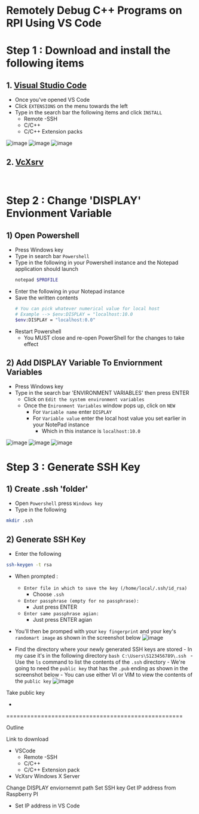 # Remotely Debug C++ Programs on RPI Using VS Code

# Step 1 : Download and install the following items

## 1. [Visual Studio Code](https://code.visualstudio.com/)

-   Once you've opened VS Code
-   Click `EXTENSIONS` on the menu towards the left
-   Type in the search bar the following items and click `INSTALL`
    -   Remote -SSH
    -   C/C++
    -   C/C++ Extension packs

![image](https://github.com/Digital1O1/4_DOF_Robotic_Arm/assets/39348633/08181185-6223-4e83-8dcc-3f4c9836022e)
![image](https://github.com/Digital1O1/4_DOF_Robotic_Arm/assets/39348633/dfaf99cd-9188-4c05-bc30-63eb5fc56ea2)
![image](https://github.com/Digital1O1/4_DOF_Robotic_Arm/assets/39348633/b1b211ef-a6f2-4511-8d1e-c864ae1a14e0)

## 2. [VcXsrv](https://sourceforge.net/projects/vcxsrv/)

<br>

# Step 2 : Change 'DISPLAY' Envionment Variable

## 1) Open Powershell

-   Press Windows key
-   Type in search bar `Powershell`
-   Type in the following in your Powershell instance and the Notepad application should launch
    ```bash
    notepad $PROFILE
    ```
-   Enter the following in your Notepad instance
-   Save the written contents
    ```bash
    # You can pick whatever numerical value for local host
    # Example --> $env:DISPLAY = "localhost:10.0
    $env:DISPLAY = "localhost:0.0"
    ```
-   Restart Powershell
    -   You MUST close and re-open PowerShell for the changes to take effect

## 2) Add DISPLAY Variable To Enviornment Variables

-   Press Windows key
-   Type in the search bar 'ENVIRONMENT VARIABLES' then press ENTER
    -   Click on `Edit the system environment variables`
    -   Once the `Enironment Variables` window pops up, click on `NEW`
        -   For `Variable name` enter `DISPLAY`
        -   For `Variable value` enter the local host value you set earlier in your NotePad instance
            -   Which in this instance is `localhost:10.0`

![image](https://github.com/Digital1O1/4_DOF_Robotic_Arm/assets/39348633/ab8295f5-143d-4b42-876d-a039b7bf490f)
![image](https://github.com/Digital1O1/4_DOF_Robotic_Arm/assets/39348633/511515c8-0c48-4d2f-96b8-5ae97307cfe7)
![image](https://github.com/Digital1O1/4_DOF_Robotic_Arm/assets/39348633/0eb77108-6957-4a95-bd83-668758a093e0)

# Step 3 : Generate SSH Key

## 1) Create .ssh 'folder'

-   Open `Powershell` press `Windows key`
-   Type in the following

```bash
mkdir .ssh
```

## 2) Generate SSH Key

-   Enter the following

```bash
ssh-keygen -t rsa
```

-   When prompted :
    -   `Enter file in which to save the key (/home/local/.ssh/id_rsa)`
        -   Choose `.ssh`
    -   `Enter passphrase (empty for no passphrase): `
        -   Just press ENTER
    -   `Enter same passphrase agian:`
        -   Just press ENTER agian
-   You'll then be promped with your `key fingerprint` and your key's `randomart image` as shown in the screenshot below
    ![image](https://github.com/Digital1O1/4_DOF_Robotic_Arm/assets/39348633/0293f80d-ad1e-4e73-b473-93715c6ef266)

-   Find the directory where your newly generated SSH keys are stored - In my case it's in the following directory
    `bash
 C:\Users\S123456789\.ssh
` - Use the `ls` command to list the contents of the `.ssh` directory - We're going to need the `public key` that has the `.pub` ending as shown in the screenshot below - You can use either VI or VIM to view the contents of the `public key`
    ![image](https://github.com/Digital1O1/4_DOF_Robotic_Arm/assets/39348633/d00623bc-6fb1-465d-aa29-97f43a78b550)

Take public key

-

===================================================

Outline

Link to download

-   VSCode
    -   Remote -SSH
    -   C/C++
    -   C/C++ Extension pack
-   VcXsrv Windows X Server

Change DISPLAY enviornemnt path
Set SSH key
Get IP address from Raspberry PI

-   Set IP address in VS Code
